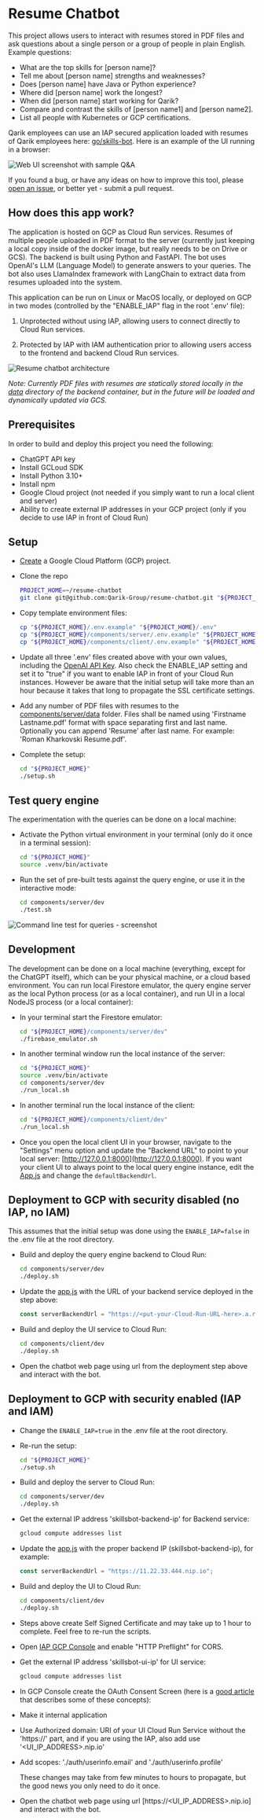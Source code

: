 <!-- Copyright 2023 Qarik Group, LLC
Licensed under the Apache License, Version 2.0 (the "License");
you may not use this file except in compliance with the License.
You may obtain a copy of the License at
    http://www.apache.org/licenses/LICENSE-2.0
Unless required by applicable law or agreed to in writing, software
distributed under the License is distributed on an "AS IS" BASIS,
WITHOUT WARRANTIES OR CONDITIONS OF ANY KIND, either express or implied.
See the License for the specific language governing permissions and
limitations under the License. -->

<!-- LLM part is based on: https://gpt-index.readthedocs.io/en/stable/guides/tutorials.html -->

# Resume Chatbot

This project allows users to interact with resumes stored in PDF files and ask questions about a single person or a
group of people in plain English. Example questions:

- What are the top skills for [person name]?
- Tell me about [person name] strengths and weaknesses?
- Does [person name] have Java or Python experience?
- Where did [person name] work the longest?
- When did [person name] start working for Qarik?
- Compare and contrast the skills of [person name1] and [person name2].
- List all people with Kubernetes or GCP certifications.

Qarik employees can use an IAP secured application loaded with resumes of Qarik employees here:
[go/skills-bot](https://go/skills-bot). Here is an example of the UI running in a browser:

![Web UI screenshot with sample Q&A](./doc/images/chat-ui-screenshot.png)

If you found a bug, or have any ideas on how to improve this tool, please
[open an issue](https://github.com/Qarik-Group/resume-chatbot/issues), or better yet - submit a pull request.

## How does this app work?

The application is hosted on GCP as Cloud Run services. Resumes of multiple people uploaded in PDF format to the server
(currently just keeping a local copy inside of the docker image, but really needs to be on Drive or GCS). The backend is
built using Python and FastAPI. The bot uses OpenAI's LLM (Language Model) to generate answers to your queries. The bot
also uses LlamaIndex framework with LangChain to extract data from resumes uploaded into the system.

This application can be run on Linux or MacOS locally, or deployed on GCP in two modes (controlled by the "ENABLE_IAP"
flag in the root '.env' file):

1. Unprotected without using IAP, allowing users to connect directly to Cloud Run services.

2. Protected by IAP with IAM authentication prior to allowing users access to the frontend and backend Cloud Run
   services.

![Resume chatbot architecture](./doc/images/architecture.png)

_Note: Currently PDF files with resumes are statically stored locally in the [data](./components/server/data) directory
of the backend container, but in the future will be loaded and dynamically updated via GCS._

## Prerequisites

In order to build and deploy this project you need the following:

- ChatGPT API key
- Install GCLoud SDK
- Install Python 3.10+
- Install npm
- Google Cloud project (not needed if you simply want to run a local client and server)
- Ability to create external IP addresses in your GCP project (only if you decide to use IAP in front of Cloud Run)

## Setup

- [Create](https://console.cloud.google.com/projectcreate) a Google Cloud Platform (GCP) project.

- Clone the repo

  ```bash
  PROJECT_HOME=~/resume-chatbot
  git clone git@github.com:Qarik-Group/resume-chatbot.git "${PROJECT_HOME}"
  ```

- Copy template environment files:

  ```bash
  cp "${PROJECT_HOME}/.env.example" "${PROJECT_HOME}/.env"
  cp "${PROJECT_HOME}/components/server/.env.example" "${PROJECT_HOME}/components/server/.env"
  cp "${PROJECT_HOME}/components/client/.env.example" "${PROJECT_HOME}/components/client/.env"
  ```

- Update all three '.env' files created above with your own values, including the
  [OpenAI API Key](https://platform.openai.com/account/api-keys). Also check the ENABLE_IAP setting and set it to "true"
  if you want to enable IAP in front of your Cloud Run instances. However be aware that the initial setup will take more
  than an hour because it takes that long to propagate the SSL certificate settings.

- Add any number of PDF files with resumes to the [components/server/data](components/server/data/) folder. Files shall
  be named using 'Firstname Lastname.pdf' format with space separating first and last name. Optionally you can append
  'Resume' after last name. For example: 'Roman Kharkovski Resume.pdf'.

- Complete the setup:

  ```bash
  cd "${PROJECT_HOME}"
  ./setup.sh
  ```

## Test query engine

The experimentation with the queries can be done on a local machine:

- Activate the Python virtual environment in your terminal (only do it once in a terminal session):

  ```bash
  cd "${PROJECT_HOME}"
  source .venv/bin/activate
  ```

- Run the set of pre-built tests against the query engine, or use it in the interactive mode:

  ```bash
  cd components/server/dev
  ./test.sh
  ```

![Command line test for queries - screenshot](./doc/images/cmd-line-test-screenshot.png)

## Development

The development can be done on a local machine (everything, except for the ChatGPT itself), which can be your physical
machine, or a cloud based environment. You can run local Firestore emulator, the query engine server as the local Python
process (or as a local container), and run UI in a local NodeJS process (or a local container):

- In your terminal start the Firestore emulator:

  ```bash
  cd "${PROJECT_HOME}/components/server/dev"
  ./firebase_emulator.sh
  ```

- In another terminal window run the local instance of the server:

  ```bash
  cd "${PROJECT_HOME}"
  source .venv/bin/activate
  cd components/server/dev
  ./run_local.sh
  ```

- In another terminal run the local instance of the client:

  ```bash
  cd "${PROJECT_HOME}/components/client/dev"
  ./run_local.sh
  ```

- Once you open the local client UI in your browser, navigate to the "Settings" menu option and update the "Backend URL"
  to point to your local server: [http://127.0.0.1:8000](http://127.0.0.1:8000). If you want your client UI to always
  point to the local query engine instance, edit the [App.js](./components/client/src/App.js) and change the
  `defaultBackendUrl`.

## Deployment to GCP with security disabled (no IAP, no IAM)

This assumes that the initial setup was done using the `ENABLE_IAP=false` in the .env file at the root directory.

- Build and deploy the query engine backend to Cloud Run:

  ```bash
  cd components/server/dev
  ./deploy.sh
  ```

- Update the [app.js](components/client/src/App.js) with the URL of your backend service deployed in the step above:

  ```javascript
  const serverBackendUrl = "https://<put-your-Cloud-Run-URL-here>.a.run.app";
  ```

- Build and deploy the UI service to Cloud Run:

  ```bash
  cd components/client/dev
  ./deploy.sh
  ```

- Open the chatbot web page using url from the deployment step above and interact with the bot.

## Deployment to GCP with security enabled (IAP and IAM)

- Change the `ENABLE_IAP=true` in the .env file at the root directory.

- Re-run the setup:

  ```bash
  cd "${PROJECT_HOME}"
  ./setup.sh
  ```

- Build and deploy the server to Cloud Run:

  ```bash
  cd components/server/dev
  ./deploy.sh
  ```

- Get the external IP address 'skillsbot-backend-ip' for Backend service:

  ```bash
  gcloud compute addresses list
  ```

- Update the [app.js](components/client/src/App.js) with the proper backend IP (skillsbot-backend-ip), for example:

  ```javascript
  const serverBackendUrl = "https://11.22.33.444.nip.io";
  ```

- Build and deploy the UI to Cloud Run:

  ```bash
  cd components/client/dev
  ./deploy.sh
  ```

- Steps above create Self Signed Certificate and may take up to 1 hour to complete. Feel free to re-run the scripts.

- Open [IAP GCP Console](https://cloud.google.com/iap/docs/customizing#allowing_http_options_cors_preflight) and enable
  "HTTP Preflight" for CORS.

- Get the external IP address 'skillsbot-ui-ip' for UI service:

  ```bash
  gcloud compute addresses list
  ```

- In GCP Console create the OAuth Consent Screen (here is a
  [good article](https://blog.logrocket.com/guide-adding-google-login-react-app/) that describes some of these
  concepts):

- Make it internal application

- Use Authorized domain: URI of your UI Cloud Run Service without the 'https://' part, and if you are using the IAP,
  also add use '<UI_IP_ADDRESS>.nip.io'

- Add scopes: './auth/userinfo.email' and './auth/userinfo.profile'

  These changes may take from few minutes to hours to propagate, but the good news you only need to do it once.

- Open the chatbot web page using url [https://<UI_IP_ADDRESS>.nip.io] and interact with the bot.
